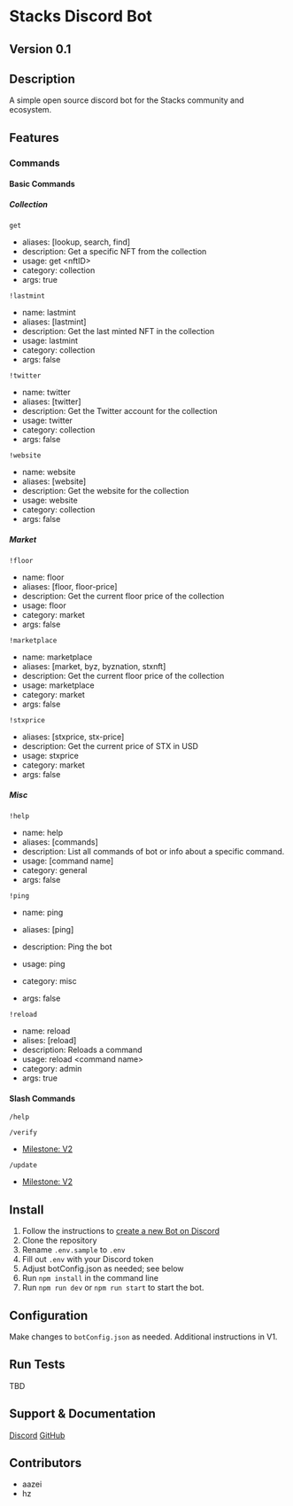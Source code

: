 # Stacks Discord Bot

## Version 0.1

## Description

A simple open source discord bot for the Stacks community and ecosystem.

## Features

### **Commands**

#### **Basic Commands**

##### **Collection**

`get`

- aliases: [lookup, search, find]
- description: Get a specific NFT from the collection
- usage: get \<nftID>
- category: collection
- args: true

`!lastmint`

- name: lastmint
- aliases: [lastmint]
- description: Get the last minted NFT in the collection
- usage: lastmint
- category: collection
- args: false

`!twitter`

- name: twitter
- aliases: [twitter]
- description: Get the Twitter account for the collection
- usage: twitter
- category: collection
- args: false

`!website`

- name: website
- aliases: [website]
- description: Get the website for the collection
- usage: website
- category: collection
- args: false

##### **Market**

`!floor`

- name: floor
- aliases: [floor, floor-price]
- description: Get the current floor price of the collection
- usage: floor
- category: market
- args: false

`!marketplace`

- name: marketplace
- aliases: [market, byz, byznation, stxnft]
- description: Get the current floor price of the collection
- usage: marketplace
- category: market
- args: false

`!stxprice`

- aliases: [stxprice, stx-price]
- description: Get the current price of STX in USD
- usage: stxprice
- category: market
- args: false

##### **Misc**

`!help`

- name: help
- aliases: [commands]
- description: List all commands of bot or info about a specific command.
- usage: [command name]
- category: general
- args: false

`!ping`

- name: ping
- aliases: [ping]
- description: Ping the bot
- usage: ping
- category: misc

- args: false

`!reload`

- name: reload
- alises: [reload]
- description: Reloads a command
- usage: reload \<command name>
- category: admin
- args: true

#### **Slash Commands**

`/help`

`/verify`

- [Milestone: V2](https://github.com/aazei-on-stx/stacks-discord-bot/issues?q=is%3Aopen+is%3Aissue+milestone%3AV2)

`/update`

- [Milestone: V2](https://github.com/aazei-on-stx/stacks-discord-bot/issues?q=is%3Aopen+is%3Aissue+milestone%3AV2)

## Install

1. Follow the instructions to [create a new Bot on Discord](https://discordjs.guide/preparations/)
2. Clone the repository
3. Rename `.env.sample` to `.env`
4. Fill out `.env` with your Discord token
5. Adjust botConfig.json as needed; see below
6. Run `npm install` in the command line
7. Run `npm run dev` or `npm run start` to start the bot.

## Configuration

Make changes to `botConfig.json` as needed.
Additional instructions in V1.

## Run Tests

TBD

## Support & Documentation

[Discord](https://discord.gg/5AznhfPyWN)
[GitHub](https://github.com/aazei-on-stx/stacks-discord-bot)

## Contributors

- aazei
- hz

